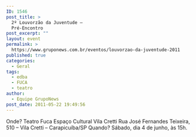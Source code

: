 ```yaml
---
ID: 1546
post_title: >
  2º Louvorzão da Juventude –
  Pré-Encontro
post_excerpt: ""
layout: event
permalink: >
  https://www.gruponews.com.br/eventos/louvorzao-da-juventude-2011
published: true
categories:
  - Geral
tags:
  - edba
  - FUCA
  - teatro
author:
  - Equipe GrupoNews
post_date: 2011-05-22 19:49:56
---
```

Onde? Teatro Fuca Espaço Cultural Vila Cretti Rua José Fernandes Teixeira, 510 – Vila Cretti – Carapicuíba/SP Quando? Sábado, dia 4 de junho, às 15h.